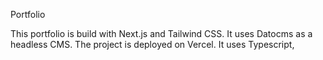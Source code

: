 Portfolio

This portfolio is build with Next.js and Tailwind CSS. It uses Datocms as a headless CMS. The project is deployed on Vercel. It uses Typescript,
